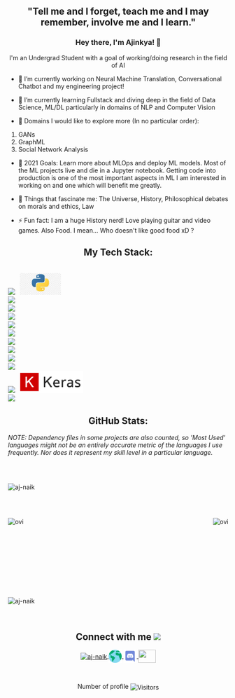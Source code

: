 <h2 align="center">"Tell me and I forget, teach me and I may remember, involve me and I learn."</h2>
<h3 align="center" style="border-bottom : none">Hey there, I'm Ajinkya! 👋</h3>
<p align="center">I'm an Undergrad Student with a goal of working/doing research in the field of AI</p>
<!--
**aj-naik/aj-naik** is a ✨ _special_ ✨ repository because its `README.md` (this file) appears on your GitHub profile.-->

- 🔭 I’m currently working on Neural Machine Translation, Conversational Chatbot and my engineering project!

- 🌱 I’m currently learning Fullstack and diving deep in the field of Data Science, ML/DL particularly in domains of NLP and Computer Vision

- 👯 Domains I would like to explore more (In no particular order): 
1. GANs
2. GraphML
3. Social Network Analysis

- 🥅 2021 Goals: Learn more about MLOps and deploy ML models. Most of the ML projects live and die in a Jupyter notebook. Getting code into production is one of the most important aspects in ML I am interested in working on and one which will benefit me greatly.

- 💬 Things that fascinate me: The Universe, History, Philosophical debates on morals and ethics, Law

- ⚡ Fun fact: I am a huge History nerd! Love playing guitar and video games. Also Food. I mean... Who doesn't like good food xD ?

<h2 align="center">My Tech Stack:</h2>

<code> <img height="50" src="https://git-scm.com/images/logos/downloads/Git-Icon-1788C.png"></code>
<code> <img height="50" src="/SocialLogo/download.jpg"></code>
<code> <img height="50" src="https://www.vectorlogo.zone/logos/java/java-ar21.svg"></code>
<code> <img height="50" src="https://www.vectorlogo.zone/logos/jupyter/jupyter-ar21.svg"></code>
<code> <img height="50" src="https://www.vectorlogo.zone/logos/w3_html5/w3_html5-ar21.svg"></code>
<code> <img height="50" src="https://img.icons8.com/color/240/000000/css3.png"></code>
<code> <img height="50" src="https://img.icons8.com/color/240/000000/javascript.png"></code>
<code> <img height="50" src="https://www.vectorlogo.zone/logos/heroku/heroku-ar21.svg"></code>
<code> <img height="50" src="https://img.icons8.com/color/96/000000/ubuntu--v1.png"></code> 
<code> <img height="50" src="https://img.icons8.com/color/240/000000/react-native.png"></code> 
<code> <img height="50" src="https://www.vectorlogo.zone/logos/tensorflow/tensorflow-ar21.svg"></code>
<code> <img height="50" src="https://www.vectorlogo.zone/logos/pytorch/pytorch-ar21.svg"></code>
<code> <img height="50" src="./SocialLogo/download.png"></code>
<code> <img height="50" src="https://www.docker.com/sites/default/files/d8/2019-07/vertical-logo-monochromatic.png"></code>


<h2 align="center">GitHub Stats:</h2>

_NOTE: Dependency files in some projects are also counted, so 'Most Used' languages might not be an entirely accurate metric of the languages I use frequently. Nor does it represent my skill level in a particular language._

<br><br>
<p align="left"><img src="https://github-profile-trophy.vercel.app/?username=aj-naik&theme=darkhub&column=7&margin-w=50&margin-h=50" alt="aj-naik"/></p>

<br><br>
<p><img align="right" src="https://github-readme-stats.vercel.app/api/top-langs?username=aj-naik&show_icons=true&locale=en&layout=compact&theme=chartreuse-dark&langs_count=6" alt="ovi" /></p>
<p>&nbsp;<img align="left" src="https://github-readme-stats.vercel.app/api?username=aj-naik&show_icons=true&count_private=true&include_all_commits=true&locale=en&theme=chartreuse-dark" alt="ovi" width="410" /></p>
<br><br><br><br><br><br><br><br>

<p><img aligh="left" src="https://github-readme-streak-stats.herokuapp.com/?user=aj-naik&theme=chartreuse-dark" alt="aj-naik" width="410" /></p>

<br>
<h2 align="center">Connect with me <img src="https://media.giphy.com/media/LnQjpWaON8nhr21vNW/giphy.gif" height="32"></h2>

<p align = "center">
<a href="https://www.linkedin.com/in/ajinkya-naik-797144173/" target="blank"><img align="center" src="https://image.flaticon.com/icons/png/128/174/174857.png" alt="aj-naik" height="30" width="40"/> </a>  
<a href="https://github.com" target="blank"><img align="center" src="./SocialLogo/Web.png" alt="aj-naik" height="30" width="30"/> </a>  
<a href="https://discord.com/users/a2j0#9852" target="blank"><img align="center" src="./SocialLogo/Discord-Logo-Color.png" alt="aj-naik" height="30" width="30"/> </a> 
<a href = "mailto: ajinkyanaik13@gmail.com"><img align="center" src="https://seeklogo.com/images/G/gmail-new-2020-logo-32DBE11BB4-seeklogo.com.png" height="30" width="40" /> </a>
</p>

<br>                       
<p align=center>Number of profile <img align=center  src="https://visitor-badge.laobi.icu/badge?page_id=aj-naik.aj-naik" alt="Visitors"> </p> 


